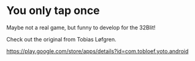 # You only tap once

Maybe not a real game, but funny to develop for the 32Blit!

Check out the original from Tobias Løfgren.

https://play.google.com/store/apps/details?id=com.tobloef.yoto.android
